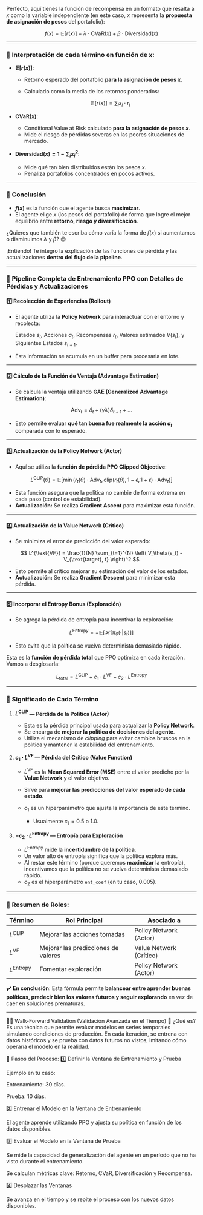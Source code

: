 Perfecto, aquí tienes la función de recompensa en un formato que resalta a $x$ como la variable independiente (en este caso, $x$ representa la **propuesta de asignación de pesos** del portafolio):

$$
f(x) = \mathbb{E}[r(x)] - \lambda \cdot \text{CVaR}(x) + \beta \cdot \text{Diversidad}(x)
$$

---

### 📖 **Interpretación de cada término en función de $x$:**

* **$\mathbb{E}[r(x)]$**:

  * Retorno esperado del portafolio **para la asignación de pesos $x$**.
  * Calculado como la media de los retornos ponderados:

    $$
    \mathbb{E}[r(x)] = \sum_{i} x_i \cdot r_i
    $$

* **$\text{CVaR}(x)$**:

  * Conditional Value at Risk calculado **para la asignación de pesos $x$**.
  * Mide el riesgo de pérdidas severas en las peores situaciones de mercado.

* **$\text{Diversidad}(x) = 1 - \sum_{i} x_i^2$**:

  * Mide qué tan bien distribuidos están los pesos $x$.
  * Penaliza portafolios concentrados en pocos activos.

---

### 📌 **Conclusión**

* **$f(x)$** es la función que el agente busca **maximizar**.
* El agente elige $x$ (los pesos del portafolio) de forma que logre el mejor equilibrio entre **retorno, riesgo y diversificación**.

¿Quieres que también te escriba cómo varía la forma de $f(x)$ si aumentamos o disminuimos $\lambda$ y $\beta$? 😊


¡Entiendo! Te integro la explicación de las funciones de pérdida y las actualizaciones **dentro del flujo de la pipeline**.

---

### 🚀 **Pipeline Completa de Entrenamiento PPO con Detalles de Pérdidas y Actualizaciones**

#### 1️⃣ **Recolección de Experiencias (Rollout)**

* El agente utiliza la **Policy Network** 
  para interactuar con el entorno y recolecta: 

    Estados $s_t$, Acciones $a_t$, 
    Recompensas $r_t$, 
    Valores estimados $V(s_t)$, 
    y Siguientes Estados $s_{t+1}$.

* Esta información se acumula en un buffer 
  para procesarla en lote.

---

#### 2️⃣ **Cálculo de la Función de Ventaja (Advantage Estimation)**

* Se calcula la ventaja utilizando **GAE (Generalized Advantage Estimation)**:

$$
\text{Adv}_t = \delta_t + (\gamma \lambda) \delta_{t+1} + \dots
$$

* Esto permite evaluar **qué tan buena fue realmente la acción $a_t$** comparada con lo esperado.

---

#### 3️⃣ **Actualización de la Policy Network (Actor)**

* Aquí se utiliza la **función de pérdida PPO Clipped Objective**:

$$
L^{\text{CLIP}}(\theta) = \mathbb{E} \left[ \min \left( r_t(\theta) \cdot \text{Adv}_t, \, \text{clip}(r_t(\theta), 1 - \epsilon, 1 + \epsilon) \cdot \text{Adv}_t \right) \right]
$$

* Esta función asegura que la política no cambie de forma extrema en cada paso (control de estabilidad).
* **Actualización:** Se realiza **Gradient Ascent** para maximizar esta función.

---

#### 4️⃣ **Actualización de la Value Network (Crítico)**

* Se minimiza el error de predicción del valor esperado:

$$
L^{\text{VF}} = \frac{1}{N} \sum_{t=1}^{N} \left( V_\theta(s_t) - V_{\text{target}, t} \right)^2
$$

* Esto permite al crítico mejorar su estimación del valor de los estados.
* **Actualización:** Se realiza **Gradient Descent** para minimizar esta pérdida.

---

#### 5️⃣ **Incorporar el Entropy Bonus (Exploración)**

* Se agrega la pérdida de entropía para incentivar la exploración:

$$
L^{\text{Entropy}} = -\mathbb{E} \left[ \mathcal{H}[\pi_\theta(\cdot|s_t)] \right]
$$

* Esto evita que la política se vuelva determinista demasiado rápido.

Esta es la **función de pérdida total** que PPO optimiza en cada iteración. Vamos a desglosarla:

$$
L_{\text{total}} = L^{\text{CLIP}} + c_1 \cdot L^{\text{VF}} - c_2 \cdot L^{\text{Entropy}}
$$

---

### 📖 **Significado de Cada Término**

1. **$L^{\text{CLIP}}$ — Pérdida de la Política (Actor)**

   * Esta es la pérdida principal usada para actualizar la **Policy Network**.
   * Se encarga de **mejorar la política de decisiones del agente**.
   * Utiliza el mecanismo de *clipping* para evitar cambios bruscos en la política y mantener la estabilidad del entrenamiento.

2. **$c_1 \cdot L^{\text{VF}}$ — Pérdida del Crítico (Value Function)**

   * $L^{\text{VF}}$ es la **Mean Squared Error (MSE)** entre el valor predicho por la **Value Network** y el valor objetivo.
   * Sirve para **mejorar las predicciones del valor esperado de cada estado**.
   * $c_1$ es un hiperparámetro que ajusta la importancia de este término.

     * Usualmente $c_1 = 0.5$ o $1.0$.

3. **$- c_2 \cdot L^{\text{Entropy}}$ — Entropía para Exploración**

   * $L^{\text{Entropy}}$ mide la **incertidumbre de la política**.
   * Un valor alto de entropía significa que la política explora más.
   * Al restar este término (porque queremos **maximizar** la entropía), incentivamos que la política no se vuelva determinista demasiado rápido.
   * $c_2$ es el hiperparámetro `ent_coef` (en tu caso, 0.005).

---

### 📌 **Resumen de Roles:**

| Término              | Rol Principal                       | Asociado a              |
| -------------------- | ----------------------------------- | ----------------------- |
| $L^{\text{CLIP}}$    | Mejorar las acciones tomadas        | Policy Network (Actor)  |
| $L^{\text{VF}}$      | Mejorar las predicciones de valores | Value Network (Crítico) |
| $L^{\text{Entropy}}$ | Fomentar exploración                | Policy Network (Actor)  |

✔️ **En conclusión**: Esta fórmula permite **balancear entre aprender buenas políticas, predecir bien los valores futuros y seguir explorando** en vez de caer en soluciones prematuras.

---
🚶‍♂️ Walk-Forward Validation (Validación Avanzada en el Tiempo)
📖 ¿Qué es?
Es una técnica que permite evaluar modelos en series temporales simulando condiciones de producción. En cada iteración, se entrena con datos históricos y se prueba con datos futuros no vistos, imitando cómo operaría el modelo en la realidad.

📌 Pasos del Proceso:
1️⃣ Definir la Ventana de Entrenamiento y Prueba

Ejemplo en tu caso:

Entrenamiento: 30 días.

Prueba: 10 días.

2️⃣ Entrenar el Modelo en la Ventana de Entrenamiento

El agente aprende utilizando PPO y ajusta su política en función de los datos disponibles.

3️⃣ Evaluar el Modelo en la Ventana de Prueba

Se mide la capacidad de generalización del agente en un período que no ha visto durante el entrenamiento.

Se calculan métricas clave: Retorno, CVaR, Diversificación y Recompensa.

4️⃣ Desplazar las Ventanas

Se avanza en el tiempo y se repite el proceso con los nuevos datos disponibles.